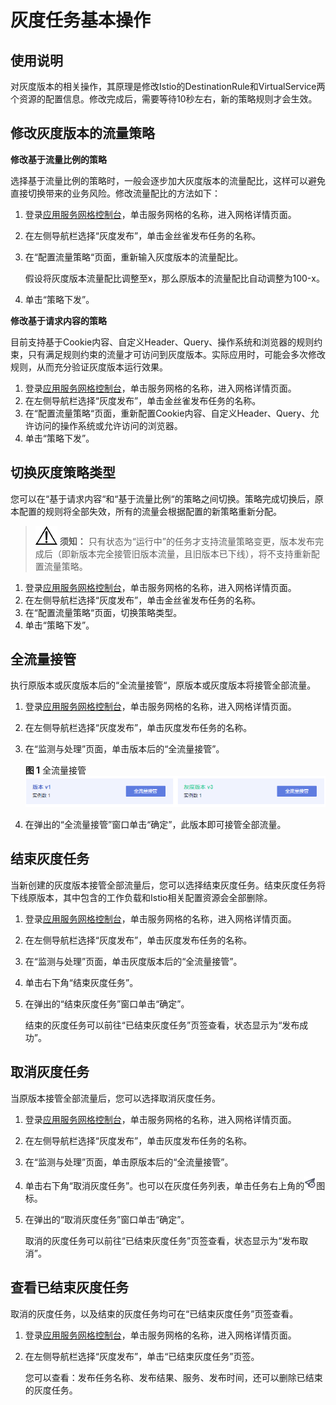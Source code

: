 # 灰度任务基本操作<a name="asm_01_0037"></a>

## 使用说明<a name="section1132195261519"></a>

对灰度版本的相关操作，其原理是修改Istio的DestinationRule和VirtualService两个资源的配置信息。修改完成后，需要等待10秒左右，新的策略规则才会生效。

## 修改灰度版本的流量策略<a name="section13277131491720"></a>

**修改基于流量比例的策略**

选择基于流量比例的策略时，一般会逐步加大灰度版本的流量配比，这样可以避免直接切换带来的业务风险。修改流量配比的方法如下：

1.  登录[应用服务网格控制台](https://console.huaweicloud.com/asm/?locale=zh-cn)，单击服务网格的名称，进入网格详情页面。
2.  在左侧导航栏选择“灰度发布”，单击金丝雀发布任务的名称。
3.  在“配置流量策略“页面，重新输入灰度版本的流量配比。

    假设将灰度版本流量配比调整至x，那么原版本的流量配比自动调整为100-x。

4.  单击“策略下发”。

**修改基于请求内容的策略**

目前支持基于Cookie内容、自定义Header、Query、操作系统和浏览器的规则约束，只有满足规则约束的流量才可访问到灰度版本。实际应用时，可能会多次修改规则，从而充分验证灰度版本运行效果。

1.  登录[应用服务网格控制台](https://console.huaweicloud.com/asm/?locale=zh-cn)，单击服务网格的名称，进入网格详情页面。
2.  在左侧导航栏选择“灰度发布”，单击金丝雀发布任务的名称。
3.  在“配置流量策略“页面，重新配置Cookie内容、自定义Header、Query、允许访问的操作系统或允许访问的浏览器。
4.  单击“策略下发”。

## 切换灰度策略类型<a name="section1198719955819"></a>

您可以在“基于请求内容“和“基于流量比例“的策略之间切换。策略完成切换后，原本配置的规则将全部失效，所有的流量会根据配置的新策略重新分配。

>![](public_sys-resources/icon-notice.gif) **须知：** 
>只有状态为“运行中”的任务才支持流量策略变更，版本发布完成后（即新版本完全接管旧版本流量，且旧版本已下线），将不支持重新配置流量策略。

1.  登录[应用服务网格控制台](https://console.huaweicloud.com/asm/?locale=zh-cn)，单击服务网格的名称，进入网格详情页面。
2.  在左侧导航栏选择“灰度发布”，单击金丝雀发布任务的名称。
3.  在“配置流量策略“页面，切换策略类型。
4.  单击“策略下发”。

## 全流量接管<a name="section124701017142211"></a>

执行原版本或灰度版本后的“全流量接管“，原版本或灰度版本将接管全部流量。

1.  登录[应用服务网格控制台](https://console.huaweicloud.com/asm/?locale=zh-cn)，单击服务网格的名称，进入网格详情页面。
2.  在左侧导航栏选择“灰度发布”，单击灰度发布任务的名称。
3.  在“监测与处理”页面，单击版本后的“全流量接管”。

    **图 1**  全流量接管<a name="fig26301631994"></a>  
    ![](figures/全流量接管.png "全流量接管")

4.  在弹出的“全流量接管”窗口单击“确定”，此版本即可接管全部流量。

## 结束灰度任务<a name="section315312842215"></a>

当新创建的灰度版本接管全部流量后，您可以选择结束灰度任务。结束灰度任务将下线原版本，其中包含的工作负载和Istio相关配置资源会全部删除。

1.  登录[应用服务网格控制台](https://console.huaweicloud.com/asm/?locale=zh-cn)，单击服务网格的名称，进入网格详情页面。
2.  在左侧导航栏选择“灰度发布”，单击灰度发布任务的名称。
3.  在“监测与处理”页面，单击灰度版本后的“全流量接管”。
4.  单击右下角“结束灰度任务”。
5.  在弹出的“结束灰度任务”窗口单击“确定”。

    结束的灰度任务可以前往“已结束灰度任务”页签查看，状态显示为“发布成功”。


## 取消灰度任务<a name="section14397841183619"></a>

当原版本接管全部流量后，您可以选择取消灰度任务。

1.  登录[应用服务网格控制台](https://console.huaweicloud.com/asm/?locale=zh-cn)，单击服务网格的名称，进入网格详情页面。
2.  在左侧导航栏选择“灰度发布”，单击灰度发布任务的名称。
3.  在“监测与处理”页面，单击原版本后的“全流量接管”。
4.  单击右下角“取消灰度任务”。也可以在灰度任务列表，单击任务右上角的![](figures/取消灰度任务.png)图标。
5.  在弹出的“取消灰度任务”窗口单击“确定”。

    取消的灰度任务可以前往“已结束灰度任务”页签查看，状态显示为“发布取消”。


## 查看已结束灰度任务<a name="section15383135483517"></a>

取消的灰度任务，以及结束的灰度任务均可在“已结束灰度任务”页签查看。

1.  登录[应用服务网格控制台](https://console.huaweicloud.com/asm/?locale=zh-cn)，单击服务网格的名称，进入网格详情页面。
2.  在左侧导航栏选择“灰度发布”，单击“已结束灰度任务”页签。

    您可以查看：发布任务名称、发布结果、服务、发布时间，还可以删除已结束的灰度任务。


